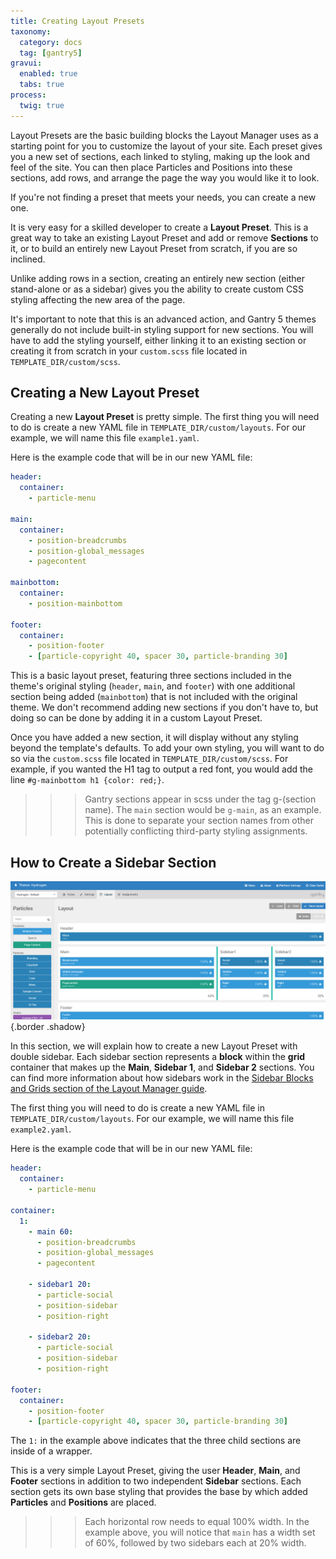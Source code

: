 ```yaml
---
title: Creating Layout Presets
taxonomy:
  category: docs
  tag: [gantry5]
gravui:
  enabled: true
  tabs: true
process:
  twig: true
---
```


Layout Presets are the basic building blocks the Layout Manager uses as a starting point for you to customize the layout of your site. Each preset gives you a new set of sections, each linked to styling, making up the look and feel of the site. You can then place Particles and Positions into these sections, add rows, and arrange the page the way you would like it to look.

If you're not finding a preset that meets your needs, you can create a new one. 

It is very easy for a skilled developer to create a **Layout Preset**. This is a great way to take an existing Layout Preset and add or remove **Sections** to it, or to build an entirely new Layout Preset from scratch, if you are so inclined.

Unlike adding rows in a section, creating an entirely new section (either stand-alone or as a sidebar) gives you the ability to create custom CSS styling affecting the new area of the page.

It's important to note that this is an advanced action, and Gantry 5 themes generally do not include built-in styling support for new sections. You will have to add the styling yourself, either linking it to an existing section or creating it from scratch in your `custom.scss` file located in `TEMPLATE_DIR/custom/scss`. 

## Creating a New Layout Preset

Creating a new **Layout Preset** is pretty simple. The first thing you will need to do is create a new YAML file in `TEMPLATE_DIR/custom/layouts`. For our example, we will name this file `example1.yaml`.

Here is the example code that will be in our new YAML file:

```yaml
header:
  container:
    - particle-menu

main:
  container:
    - position-breadcrumbs
    - position-global_messages
    - pagecontent

mainbottom:
  container:
    - position-mainbottom

footer:
  container:
    - position-footer
    - [particle-copyright 40, spacer 30, particle-branding 30]
```

This is a basic layout preset, featuring three sections included in the theme's original styling (`header`, `main`, and `footer`) with one additional section being added (`mainbottom`) that is not included with the original theme. We don't recommend adding new sections if you don't have to, but doing so can be done by adding it in a custom Layout Preset.

Once you have added a new section, it will display without any styling beyond the template's defaults. To add your own styling, you will want to do so via the `custom.scss` file located in `TEMPLATE_DIR/custom/scss`. For example, if you wanted the H1 tag to output a red font, you would add the line `#g-mainbottom h1 {color: red;}`. 

>>> Gantry sections appear in scss under the tag g-(section name). The `main` section would be `g-main`, as an example. This is done to separate your section names from other potentially conflicting third-party styling assignments.

## How to Create a Sidebar Section

![Sidebar](sections_1.png) {.border .shadow}

In this section, we will explain how to create a new Layout Preset with double sidebar. Each sidebar section represents a **block** within the **grid** container that makes up the **Main**, **Sidebar 1**, and **Sidebar 2** sections. You can find more information about how sidebars work in the [Sidebar Blocks and Grids section of the Layout Manager guide](../../configure/layout-manager#sidebar-blocks-and-grids).

The first thing you will need to do is create a new YAML file in `TEMPLATE_DIR/custom/layouts`. For our example, we will name this file `example2.yaml`.

Here is the example code that will be in our new YAML file:

```yaml
header:
  container:
    - particle-menu

container:
  1:
    - main 60:
      - position-breadcrumbs
      - position-global_messages
      - pagecontent

    - sidebar1 20:
      - particle-social
      - position-sidebar
      - position-right

    - sidebar2 20:
      - particle-social
      - position-sidebar
      - position-right

footer:
  container:
    - position-footer
    - [particle-copyright 40, spacer 30, particle-branding 30]
```

The `1:` in the example above indicates that the three child sections are inside of a wrapper. 

This is a very simple Layout Preset, giving the user **Header**, **Main**, and **Footer** sections in addition to two independent **Sidebar** sections. Each section gets its own base styling that provides the base by which added **Particles** and **Positions** are placed.

>>> Each horizontal row needs to equal 100% width. In the example above, you will notice that `main` has a width set of 60%, followed by two sidebars each at 20% width.

